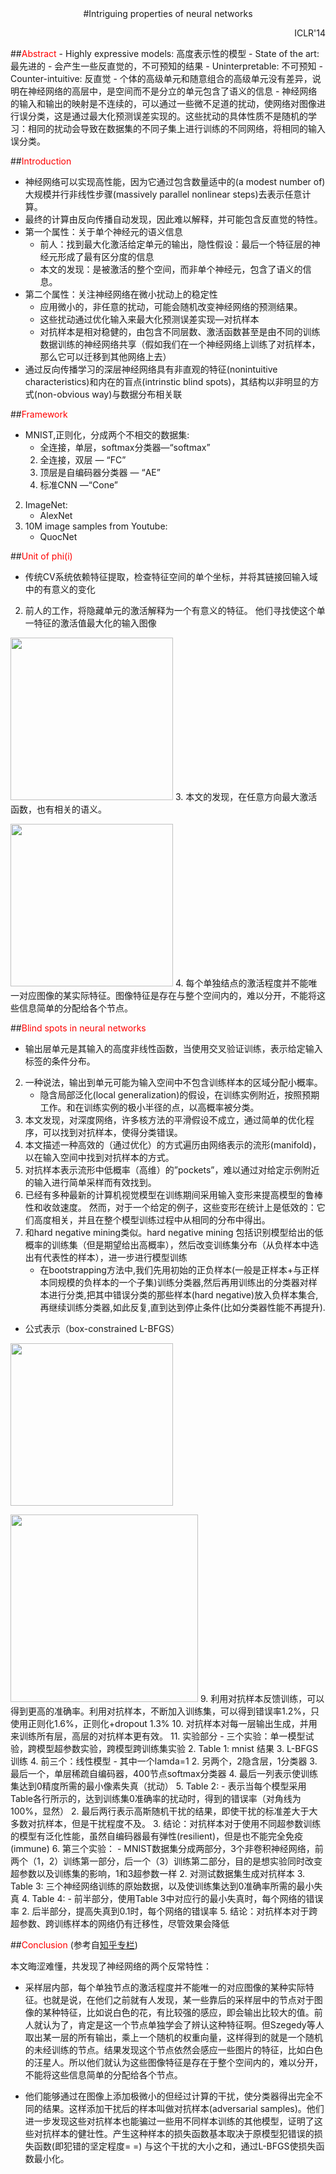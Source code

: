<center>
#Intriguing properties of neural networks
</center>
<p style = "text-align:right">ICLR'14<p>
##<font color=red>Abstract</font>
- Highly expressive models: 高度表示性的模型
- State of the art: 最先进的
- 会产生一些反直觉的，不可预知的结果
	- Uninterpretable: 不可预知
	- Counter-intuitive: 反直觉
- 个体的高级单元和随意组合的高级单元没有差异，说明在神经网络的高层中，是空间而不是分立的单元包含了语义的信息
- 神经网络的输入和输出的映射是不连续的，可以通过一些微不足道的扰动，使网络对图像进行误分类，这是通过最大化预测误差实现的。这些扰动的具体性质不是随机的学习：相同的扰动会导致在数据集的不同子集上进行训练的不同网络，将相同的输入误分类。

##<font color=red>Introduction</font>
- 神经网络可以实现高性能，因为它通过包含数量适中的(a modest number of)大规模并行非线性步骤(massively parallel nonlinear steps)去表示任意计算。
- 最终的计算由反向传播自动发现，因此难以解释，并可能包含反直觉的特性。
- 第一个属性：关于单个神经元的语义信息
	- 前人：找到最大化激活给定单元的输出，隐性假设：最后一个特征层的神经元形成了最有区分度的信息
	- 本文的发现：是被激活的整个空间，而非单个神经元，包含了语义的信息。
- 第二个属性：关注神经网络在微小扰动上的稳定性
	- 应用微小的，非任意的扰动，可能会随机改变神经网络的预测结果。
	- 这些扰动通过优化输入来最大化预测误差实现—对抗样本
	- 对抗样本是相对稳健的，由包含不同层数、激活函数甚至是由不同的训练数据训练的神经网络共享（假如我们在一个神经网络上训练了对抗样本，那么它可以迁移到其他网络上去）
- 通过反向传播学习的深层神经网络具有非直观的特征(nonintuitive characteristics)和内在的盲点(intrinstic blind spots)，其结构以非明显的方式(non-obvious way)与数据分布相关联

##<font color=red>Framework</font>
- MNIST,正则化，分成两个不相交的数据集:
	- 全连接，单层，softmax分类器—“softmax”
    2. 全连接，双层 — “FC”
    3. 顶层是自编码器分类器 — “AE”
    4. 标准CNN —“Cone”
2. ImageNet:
	- AlexNet
3. 10M image samples from Youtube:
    - QuocNet

##<font color=red>Unit of phi(i)</font>
- 传统CV系统依赖特征提取，检查特征空间的单个坐标，并将其链接回输入域中的有意义的变化
2. 前人的工作，将隐藏单元的激活解释为一个有意义的特征。 他们寻找使这个单一特征的激活值最大化的输入图像
</p>
<img src="/Users/vandeppce/Desktop/1.png" width="260" />
3. 本文的发现，在任意方向最大激活函数，也有相关的语义。 
</p>
<img src="/Users/vandeppce/Desktop/2.png" width="260" />             
4. 每个单独结点的激活程度并不能唯一对应图像的某实际特征。图像特征是存在与整个空间内的，难以分开，不能将这些信息简单的分配给各个节点。

##<font color=red>Blind spots in neural networks</font>
- 输出层单元是其输入的高度非线性函数，当使用交叉验证训练，表示给定输入标签的条件分布。
2. 一种说法，输出到单元可能为输入空间中不包含训练样本的区域分配小概率。
    - 隐含局部泛化(local generalization)的假设，在训练实例附近，按照预期工作。和在训练实例的极小半径的点，以高概率被分类。
3. 本文发现，对深度网络，许多核方法的平滑假设不成立，通过简单的优化程序，可以找到对抗样本，使得分类错误。
4. 本文描述一种高效的（通过优化）的方式遍历由网络表示的流形(manifold)，以在输入空间中找到对抗样本的方式。
5. 对抗样本表示流形中低概率（高维）的”pockets”，难以通过对给定示例附近的输入进行简单采样而有效找到。
6. 已经有多种最新的计算机视觉模型在训练期间采用输入变形来提高模型的鲁棒性和收敛速度。 然而，对于一个给定的例子，这些变形在统计上是低效的：它们高度相关，并且在整个模型训练过程中从相同的分布中得出。
7. 和hard negative mining类似。hard negative mining 包括识别模型给出的低概率的训练集（但是期望给出高概率），然后改变训练集分布（从负样本中选出有代表性的样本），进一步进行模型训练
    - 在bootstrapping方法中,我们先用初始的正负样本(一般是正样本+与正样本同规模的负样本的一个子集)训练分类器,然后再用训练出的分类器对样本进行分类,把其中错误分类的那些样本(hard negative)放入负样本集合,再继续训练分类器,如此反复,直到达到停止条件(比如分类器性能不再提升).
- 公式表示（box-constrained L-BFGS）
<p>
<img src = "/Users/vandeppce/Desktop/3.png" width="260" /> 
<p>
<img src = "/Users/vandeppce/Desktop/4.png" width="300" />                 
9. 利用对抗样本反馈训练，可以得到更高的准确率。利用对抗样本，不断加入训练集，可以得到错误率1.2%，只使用正则化1.6%，正则化+dropout 1.3%
10. 对抗样本对每一层输出生成，并用来训练所有层，高层的对抗样本更有效。
11. 实验部分
    - 三个实验：单一模型试验，跨模型超参数实验，跨模型跨训练集实验
    2. Table 1: mnist 结果
    3. L-BFGS训练
    4. 前三个：线性模型
        - 其中一个lamda=1
        2. 另两个，2隐含层，1分类器
        3. 最后一个，单层稀疏自编码器，400节点softmax分类器
        4. 最后一列表示使训练集达到0精度所需的最小像素失真（扰动）
    5. Table 2: 
        - 表示当每个模型采用Table各行所示的，达到训练集0准确率的扰动时，得到的错误率（对角线为100%，显然）
        2. 最后两行表示高斯随机干扰的结果，即使干扰的标准差大于大多数对抗样本，但是干扰程度不及。
        3. 结论：对抗样本对于使用不同超参数训练的模型有泛化性能，虽然自编码器最有弹性(resilient)，但是也不能完全免疫(immune)
    6. 第三个实验：
        - MNIST数据集分成两部分，3个非卷积神经网络，前两个（1，2）训练第一部分，后一个（3）训练第二部分，目的是想实验同时改变超参数以及训练集的影响，1和3超参数一样
        2. 对测试数据集生成对抗样本
        3. Table 3: 三个神经网络训练的原始数据，以及使训练集达到0准确率所需的最小失真
        4. Table 4: 
            - 前半部分，使用Table 3中对应行的最小失真时，每个网络的错误率
            2. 后半部分，提高失真到0.1时，每个网络的错误率
        5. 结论：对抗样本对于跨超参数、跨训练样本的网络仍有迁移性，尽管效果会降低

##<font color=red>Conclusion</font>
(参考自<a href="https://zhuanlan.zhihu.com/p/29646077">知乎专栏</a>)
<p>本文晦涩难懂，共发现了神经网络的两个反常特性：

- 采样层内部，每个单独节点的激活程度并不能唯一的对应图像的某种实际特征。也就是说，在他们之前就有人发现，某一些靠后的采样层中的节点对于图像的某种特征，比如说白色的花，有比较强的感应，即会输出比较大的值。前人就认为了，肯定是这一个节点单独学会了辨认这种特征啊。但Szegedy等人取出某一层的所有输出，乘上一个随机的权重向量，这样得到的就是一个随机的未经训练的节点。结果发现这个节点依然会感应一些图片的特征，比如白色的汪星人。所以他们就认为这些图像特征是存在于整个空间内的，难以分开，不能将这些信息简单的分配给各个节点。

- 他们能够通过在图像上添加极微小的但经过计算的干扰，使分类器得出完全不同的结果。这样添加干扰后的样本叫做对抗样本(adversarial samples)。他们进一步发现这些对抗样本也能骗过一些用不同样本训练的其他模型，证明了这些对抗样本的健壮性。产生这种样本的损失函数基本取决于原模型犯错误的损失函数(即犯错的坚定程度= =) 与这个干扰的大小之和，通过L-BFGS使损失函数最小化。